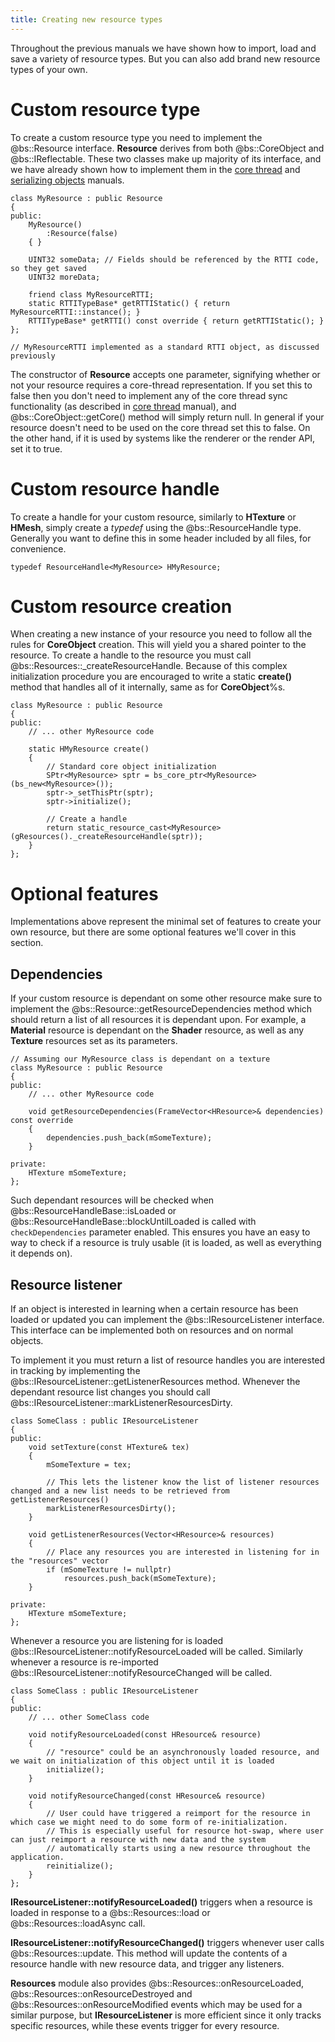 ```yaml
---
title: Creating new resource types
---
```


Throughout the previous manuals we have shown how to import, load and save a variety of resource types. But you can also add brand new resource types of your own.

# Custom resource type
To create a custom resource type you need to implement the @bs::Resource interface. **Resource** derives from both @bs::CoreObject and @bs::IReflectable. These two classes make up majority of its interface, and we have already shown how to implement them in the [core thread](../Low_Level_rendering/coreThread) and [serializing objects](User_Manuals/Gameplay/serializingObjects) manuals.

~~~~~~~~~~~~~{.cpp}
class MyResource : public Resource
{
public:
	MyResource()
		:Resource(false)
	{ }
	
	UINT32 someData; // Fields should be referenced by the RTTI code, so they get saved
	UINT32 moreData; 

	friend class MyResourceRTTI;
	static RTTITypeBase* getRTTIStatic() { return MyResourceRTTI::instance(); }
	RTTITypeBase* getRTTI() const override { return getRTTIStatic(); }
};

// MyResourceRTTI implemented as a standard RTTI object, as discussed previously
~~~~~~~~~~~~~

The constructor of **Resource** accepts one parameter, signifying whether or not your resource requires a core-thread representation. If you set this to false then you don't need to implement any of the core thread sync functionality (as described in [core thread](../01_Low_Level_rendering/00_coreThread.md) manual), and @bs::CoreObject::getCore() method will simply return null. In general if your resource doesn't need to be used on the core thread set this to false. On the other hand, if it is used by systems like the renderer or the render API, set it to true.

# Custom resource handle
To create a handle for your custom resource, similarly to **HTexture** or **HMesh**, simply create a *typedef* using the @bs::ResourceHandle<T> type. Generally you want to define this in some header included by all files, for convenience.

~~~~~~~~~~~~~{.cpp}
typedef ResourceHandle<MyResource> HMyResource;
~~~~~~~~~~~~~

# Custom resource creation
When creating a new instance of your resource you need to follow all the rules for **CoreObject** creation. This will yield you a shared pointer to the resource. To create a handle to the resource you must call @bs::Resources::_createResourceHandle. Because of this complex initialization procedure you are encouraged to write a static **create()** method that handles all of it internally, same as for **CoreObject**%s.

~~~~~~~~~~~~~{.cpp}
class MyResource : public Resource
{
public:
	// ... other MyResource code
	
	static HMyResource create()
	{
		// Standard core object initialization
		SPtr<MyResource> sptr = bs_core_ptr<MyResource>(bs_new<MyResource>());
		sptr->_setThisPtr(sptr);
		sptr->initialize();
	
		// Create a handle
		return static_resource_cast<MyResource>(gResources()._createResourceHandle(sptr));
	}
};
~~~~~~~~~~~~~

# Optional features
Implementations above represent the minimal set of features to create your own resource, but there are some optional features we'll cover in this section.

## Dependencies
If your custom resource is dependant on some other resource make sure to implement the @bs::Resource::getResourceDependencies method which should return a list of all resources it is dependant upon. For example, a **Material** resource is dependant on the **Shader** resource, as well as any **Texture** resources set as its parameters.

~~~~~~~~~~~~~{.cpp}
// Assuming our MyResource class is dependant on a texture
class MyResource : public Resource
{
public:
	// ... other MyResource code
	
	void getResourceDependencies(FrameVector<HResource>& dependencies) const override
	{
		dependencies.push_back(mSomeTexture);
	}
	
private:
	HTexture mSomeTexture;
};
~~~~~~~~~~~~~

Such dependant resources will be checked when @bs::ResourceHandleBase::isLoaded or @bs::ResourceHandleBase::blockUntilLoaded is called with `checkDependencies` parameter enabled. This ensures you have an easy to way to check if a resource is truly usable (it is loaded, as well as everything it depends on). 

## Resource listener
If an object is interested in learning when a certain resource has been loaded or updated you can implement the @bs::IResourceListener interface. This interface can be implemented both on resources and on normal objects.

To implement it you must return a list of resource handles you are interested in tracking by implementing the @bs::IResourceListener::getListenerResources method. Whenever the dependant resource list changes you should call @bs::IResourceListener::markListenerResourcesDirty.

~~~~~~~~~~~~~{.cpp}
class SomeClass : public IResourceListener
{
public:
	void setTexture(const HTexture& tex)
	{
		mSomeTexture = tex;
		
		// This lets the listener know the list of listener resources changed and a new list needs to be retrieved from getListenerResources()
		markListenerResourcesDirty();
	}

	void getListenerResources(Vector<HResource>& resources)
	{
		// Place any resources you are interested in listening for in the "resources" vector
		if (mSomeTexture != nullptr)
			resources.push_back(mSomeTexture);
	}
	
private:
	HTexture mSomeTexture;
};
~~~~~~~~~~~~~

Whenever a resource you are listening for is loaded @bs::IResourceListener::notifyResourceLoaded will be called. Similarly whenever a resource is re-imported @bs::IResourceListener::notifyResourceChanged will be called.

~~~~~~~~~~~~~{.cpp}
class SomeClass : public IResourceListener
{
public:
	// ... other SomeClass code
	
	void notifyResourceLoaded(const HResource& resource)
	{
		// "resource" could be an asynchronously loaded resource, and we wait on initialization of this object until it is loaded
		initialize();
	}

	void notifyResourceChanged(const HResource& resource)
	{
		// User could have triggered a reimport for the resource in which case we might need to do some form of re-initialization.
		// This is especially useful for resource hot-swap, where user can just reimport a resource with new data and the system
		// automatically starts using a new resource throughout the application.
		reinitialize();
	}
};
~~~~~~~~~~~~~

**IResourceListener::notifyResourceLoaded()** triggers when a resource is loaded in response to a @bs::Resources::load or @bs::Resources::loadAsync call.

**IResourceListener::notifyResourceChanged()** triggers whenever user calls @bs::Resources::update. This method will update the contents of a resource handle with new resource data, and trigger any listeners.

**Resources** module also provides @bs::Resources::onResourceLoaded, @bs::Resources::onResourceDestroyed and @bs::Resources::onResourceModified events which may be used for a similar purpose, but **IResourceListener** is more efficient since it only tracks specific resources, while these events trigger for every resource.
